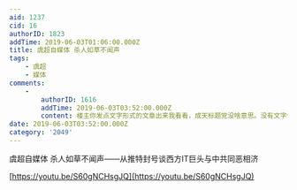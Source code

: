 ```yaml
---
aid: 1237
cid: 16
authorID: 1823
addTime: 2019-06-03T01:06:00.000Z
title: 虞超自媒体 杀人如草不闻声
tags:
    - 虞超
    - 媒体
comments:
    -
        authorID: 1616
        addTime: 2019-06-03T03:52:00.000Z
        content: 楼主你发点文字形式的文章出来我看看，成天标题党没啥意思。没有文字做铺垫我没任何兴趣点击看你的视频。
date: 2019-06-03T03:52:00.000Z
category: '2049'
---
```


虞超自媒体 杀人如草不闻声——从推特封号谈西方IT巨头与中共同恶相济

[https://youtu.be/S60gNCHsgJQ](https://youtu.be/S60gNCHsgJQ)
